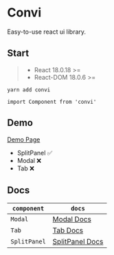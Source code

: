 # Convi
Easy-to-use react ui library.

## Start
> * React 18.0.18 >=
> * React-DOM 18.0.6 >=

`yarn add convi`

`import Component from 'convi'`

## Demo
[Demo Page](https://voluble-halva-4ebc2f.netlify.app/) <br />
* SplitPanel ✅
* Modal ❌ 
* Tab ❌ 

## Docs
|`component`|`docs`|
|---|---|
|`Modal`|[Modal Docs](https://github.com/DoMyBestFor/convi/tree/main/src/docs/modal)
|`Tab`|[Tab Docs](https://github.com/DoMyBestFor/convi/tree/main/src/docs/tab)
|`SplitPanel`|[SplitPanel Docs](https://github.com/DoMyBestFor/convi/tree/main/src/docs/splitpanel)